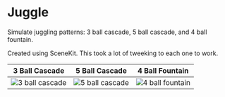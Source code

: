 # Juggle

Simulate juggling patterns: 3 ball cascade, 5 ball cascade, and 4 ball fountain.

Created using SceneKit.  This took a lot of tweeking to each one to work.

| 3 Ball Cascade | 5 Ball Cascade | 4 Ball Fountain |
| :------------: | :------------: | :-------------: |
| ![3 ball cascade](https://github.com/InvaderZim62/Juggle/assets/34785252/eacb0be2-120c-4b6b-a52a-88b34d7dd0f3) | ![5 ball cascade](https://github.com/InvaderZim62/Juggle/assets/34785252/15c9e261-2973-4dfc-b022-c367db85d353) | ![4 ball fountain](https://github.com/InvaderZim62/Juggle/assets/34785252/bb7f7c71-5400-4137-9b60-e69a74af818b) |
